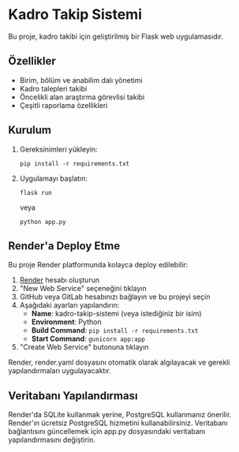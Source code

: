 # Kadro Takip Sistemi

Bu proje, kadro takibi için geliştirilmiş bir Flask web uygulamasıdır.

## Özellikler

- Birim, bölüm ve anabilim dalı yönetimi
- Kadro talepleri takibi
- Öncelikli alan araştırma görevlisi takibi
- Çeşitli raporlama özellikleri

## Kurulum

1. Gereksinimleri yükleyin:
   ```
   pip install -r requirements.txt
   ```

2. Uygulamayı başlatın:
   ```
   flask run
   ```
   veya
   ```
   python app.py
   ```

## Render'a Deploy Etme

Bu proje Render platformunda kolayca deploy edilebilir:

1. [Render](https://render.com/) hesabı oluşturun
2. "New Web Service" seçeneğini tıklayın
3. GitHub veya GitLab hesabınızı bağlayın ve bu projeyi seçin
4. Aşağıdaki ayarları yapılandırın:
   - **Name**: kadro-takip-sistemi (veya istediğiniz bir isim)
   - **Environment**: Python
   - **Build Command**: `pip install -r requirements.txt`
   - **Start Command**: `gunicorn app:app`
5. "Create Web Service" butonuna tıklayın

Render, render.yaml dosyasını otomatik olarak algılayacak ve gerekli yapılandırmaları uygulayacaktır.

## Veritabanı Yapılandırması

Render'da SQLite kullanmak yerine, PostgreSQL kullanmanız önerilir. Render'ın ücretsiz PostgreSQL hizmetini kullanabilirsiniz. Veritabanı bağlantısını güncellemek için app.py dosyasındaki veritabanı yapılandırmasını değiştirin.